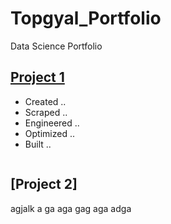 # Topgyal_Portfolio
Data Science Portfolio

## [Project 1](https://github.com/topgyaltsering/dataAnalysiswithPython)
* Created ..
* Scraped ..
* Engineered ..
* Optimized ..
* Built ..

![]( )

## [Project 2]
agjalk a
ga 
aga gag aga adga 
